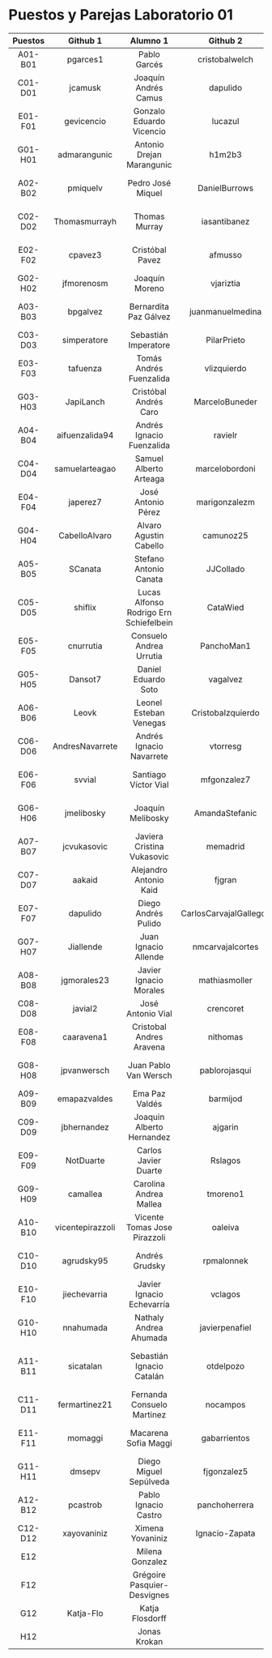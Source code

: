 # Puestos y Parejas Laboratorio 01

| Puestos | Github 1 | Alumno 1 | Github 2 | Alumno 2 |
|:-------:|:--------------:|:---------------:|:---------------:|:---------------:|
| A01-B01 | pgarces1 | Pablo Garcés | cristobalwelch | Cristóbal Welch |
| C01-D01 | jcamusk | Joaquín Andrés Camus | dapulido | Diego Andrés Pulido |
| E01-F01 | gevicencio | Gonzalo Eduardo Vicencio | lucazul | Lucas Rodríguez |
| G01-H01 | admarangunic | Antonio Drejan Marangunic | h1m2b3 | Hugo Pablo Montes |
| A02-B02 | pmiquelv | Pedro José Miquel | DanielBurrows | Daniel Ignacio Burrows |
| C02-D02 | Thomasmurrayh | Thomas Murray | iasantibanez | Ivan Alejandro Santibañez |
| E02-F02 | cpavez3 | Cristóbal Pavez | afmusso | Andrés Felipe Musso |
| G02-H02 | jfmorenosm | Joaquín Moreno | vjariztia | Vicente Jose Ariztia |
| A03-B03 | bpgalvez | Bernardita Paz Gálvez | juanmanuelmedina | Juan Manuel Medina |
| C03-D03 | simperatore | Sebastián Imperatore | PilarPrieto | María Del Pilar Prieto |
| E03-F03 | tafuenza | Tomás Andrés Fuenzalida | vlizquierdo | Vicente Luis Izquierdo |
| G03-H03 | JapiLanch | Cristóbal Andrés Caro | MarceloBuneder | Marcelo Ignacio Buneder |
| A04-B04 | aifuenzalida94 | Andrés Ignacio Fuenzalida | ravielr | Rodrigo Andrés Viel |
| C04-D04 | samuelarteagao | Samuel Alberto Arteaga | marcelobordoni | Marcelo Ignacio Bordoni |
| E04-F04 | japerez7 | José Antonio Pérez | marigonzalezm | Mariela Alejandra González |
| G04-H04 | CabelloAlvaro | Alvaro Agustin Cabello | camunoz25 | Carlos Andrés Muñoz |
| A05-B05 | SCanata | Stefano Antonio Canata | JJCollado | Juan Jose Collado |
| C05-D05 | shiflix | Lucas Alfonso Rodrigo Ern Schiefelbein | CataWied | Catalina Mónica Wiedmaier |
| E05-F05 | cnurrutia | Consuelo Andrea Urrutia | PanchoMan1 | Francisco José Alliende |
| G05-H05 | Dansot7 | Daniel Eduardo Soto | vagalvez | Víctor Andrés Gálvez |
| A06-B06 | Leovk | Leonel Esteban Venegas | CristobaIzquierdo | Cristóbal Izquierdo |
| C06-D06 | AndresNavarrete | Andrés Ignacio Navarrete | vtorresg | Vicente Javier Torres |
| E06-F06 | svvial | Santiago Víctor Vial | mfgonzalez7 | Maximiliano Felipe Gonzalez |
| G06-H06 | jmelibosky | Joaquín Melibosky | AmandaStefanic | Amanda Heidi Stefanic |
| A07-B07 | jcvukasovic | Javiera Cristina Vukasovic | memadrid | Michelle Belén Madrid |
| C07-D07 | aakaid | Alejandro Antonio Kaid | fjgran | Federico José Gran |
| E07-F07 | dapulido | Diego Andrés Pulido | CarlosCarvajalGallegos | Carlos Andrés Carvajal |
| G07-H07 | Jiallende | Juan Ignacio Allende | nmcarvajalcortes | Nicolás Mauricio Carvajal |
| A08-B08 | jgmorales23 | Javier Ignacio Morales | mathiasmoller | Mathias Andrés Moller |
| C08-D08 | javial2 | José Antonio Vial | crencoret | Cristián Rencoret |
| E08-F08 | caaravena1 | Cristobal Andres Aravena | nithomas | Nicolas Ignacio Thomas |
| G08-H08 | jpvanwersch | Juan Pablo Van Wersch | pablorojasqui | Pablo Andrés Rojas |
| A09-B09 | emapazvaldes | Ema Paz Valdés | barmijod | Benjamín Armijo |
| C09-D09 | jbhernandez | Joaquin Alberto Hernandez | ajgarin | Andrés Jesús Garín |
| E09-F09 | NotDuarte | Carlos Javier Duarte | Rslagos | Ricardo Andrés Lagos |
| G09-H09 | camallea | Carolina Andrea Mallea | tmoreno1 | Tomás Moreno |
| A10-B10 | vicentepirazzoli | Vicente Tomas Jose Pirazzoli | oaleiva | Omar Andre Leiva |
| C10-D10 | agrudsky95 | Andrés Grudsky | rpmalonnek | Rommy Pauline Malonnek |
| E10-F10 | jiechevarria | Javier Ignacio Echevarría | vclagos | Valentina Clio Lagos |
| G10-H10 | nnahumada | Nathaly Andrea Ahumada | javierpenafiel | Javier Ignacio Peñafiel |
| A11-B11 | sicatalan | Sebastián Ignacio Catalán | otdelpozo | Oscar Tomás Alberto Del Pozo |
| C11-D11 | fermartinez21 | Fernanda Consuelo Martinez | nocampos | Nicolás Orlando Campos |
| E11-F11 | momaggi | Macarena Sofia Maggi | gabarrientos | Gustavo Andrés Barrientos |
| G11-H11 | dmsepv | Diego Miguel Sepúlveda | fjgonzalez5 | Felipe José González |
| A12-B12 | pcastrob | Pablo Ignacio Castro | panchoherrera | Francisco Javier Herrera |
| C12-D12 | xayovaniniz | Ximena Yovaniniz | Ignacio-Zapata | Ignacio Zapata |
| E12 |  | Milena  Gonzalez |  |  |
| F12 |  | Grégoire Pasquier-Desvignes |  |  |
| G12 | Katja-Flo | Katja Flosdorff |  |  |
| H12 |  | Jonas Krokan |  |  |
